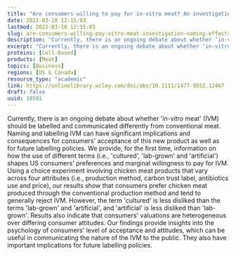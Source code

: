 ```yaml
---
title: "Are consumers willing to pay for in-vitro meat? An investigation of naming effects"
date: 2022-03-18 12:15:03
lastmod: 2022-03-18 12:15:03
slug: are-consumers-willing-pay-vitro-meat-investigation-naming-effects
description: "Currently, there is an ongoing debate about whether ‘in-vitro meat’ (IVM) should be labelled and communicated differently from conventional meat. Naming and labelling IVM can have significant implications and consequences for consumers’ acceptance of this new product as well as for future labelling policies. We provide, for the first time, information on how the use of different terms (i.e., ‘cultured’, ‘lab-grown’ and ‘artificial’) shapes US consumers’ preferences and marginal willingness to pay for IVM."
excerpt: "Currently, there is an ongoing debate about whether ‘in-vitro meat’ (IVM) should be labelled and communicated differently from conventional meat. Naming and labelling IVM can have significant implications and consequences for consumers’ acceptance of this new product as well as for future labelling policies. We provide, for the first time, information on how the use of different terms (i.e., ‘cultured’, ‘lab-grown’ and ‘artificial’) shapes US consumers’ preferences and marginal willingness to pay for IVM."
proteins: [Cell-Based]
products: [Meat]
topics: [Business]
regions: [US & Canada]
resource_type: "academic"
link: https://onlinelibrary.wiley.com/doi/abs/10.1111/1477-9552.12467
draft: false
uuid: 10591
---
```

Currently, there is an ongoing debate about whether '*in*-*vitro* meat'
(IVM) should be labelled and communicated differently from conventional
meat. Naming and labelling IVM can have significant implications and
consequences for consumers' acceptance of this new product as well as
for future labelling policies. We provide, for the first time,
information on how the use of different terms (i.e., 'cultured',
'lab-grown' and 'artificial') shapes US consumers' preferences and
marginal willingness to pay for IVM. Using a choice experiment involving
chicken meat products that vary across four attributes (i.e., production
method, carbon trust label, antibiotics use and price), our results show
that consumers prefer chicken meat produced through the conventional
production method and tend to generally reject IVM. However, the term
'cultured' is less disliked than the terms 'lab-grown' and 'artificial',
and 'artificial' is less disliked than 'lab-grown'. Results also
indicate that consumers' valuations are heterogeneous over differing
consumer attitudes. Our findings provide insights into the psychology of
consumers' level of acceptance and attitudes, which can be useful in
communicating the nature of the IVM to the public. They also have
important implications for future labelling policies.

